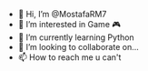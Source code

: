 - 👋 Hi, I’m @MostafaRM7
- 👀 I’m interested in Game 🎮
- 🌱 I’m currently learning Python
- 💞️ I’m looking to collaborate on...
- 📫 How to reach me u can't

<!---
MostafaRM7/MostafaRM7 is a ✨ special ✨ repository because its `README.md` (this file) appears on your GitHub profile.
You can click the Preview link to take a look at your changes.
--->
